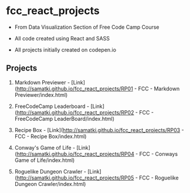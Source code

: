 # fcc_react_projects
- From Data Visualization Section of Free Code Camp Course

- All code created using React and SASS

- All projects initially created on codepen.io

## Projects

1. Markdown Previewer - [Link](http://samatki.github.io/fcc_react_projects/RP01 - FCC - Markdown Previewer/index.html)

2. FreeCodeCamp Leaderboard - [Link](http://samatki.github.io/fcc_react_projects/RP02 - FCC - FreeCodeCamp LeaderBoard/index.html)

3. Recipe Box - [Link](http://samatki.github.io/fcc_react_projects/RP03 - FCC - Recipe Box/index.html)

4. Conway's Game of Life - [Link](http://samatki.github.io/fcc_react_projects/RP04 - FCC - Conways Game of Life/index.html)

5. Roguelike Dungeon Crawler - [Link](http://samatki.github.io/fcc_react_projects/RP05 - FCC - Roguelike Dungeon Crawler/index.html) 

